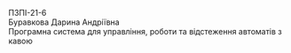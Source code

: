 ПЗПІ-21-6  
Буравкова Дарина Андріївна  
Програмна система для управління, роботи та відстеження автоматів з кавою
